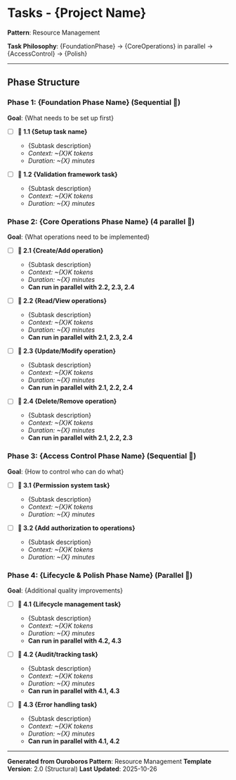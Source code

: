 # Tasks - {Project Name}

**Pattern**: Resource Management

**Task Philosophy**: {FoundationPhase} → {CoreOperations} in parallel → {AccessControl} → {Polish}

---

## Phase Structure

### Phase 1: {Foundation Phase Name} (Sequential 🐌)

**Goal**: {What needs to be set up first}

- [ ] **🐌 1.1 {Setup task name}**
  - {Subtask description}
  - _Context: ~{X}K tokens_
  - _Duration: ~{X} minutes_

- [ ] **🐌 1.2 {Validation framework task}**
  - {Subtask description}
  - _Context: ~{X}K tokens_
  - _Duration: ~{X} minutes_

### Phase 2: {Core Operations Phase Name} (4 parallel 🐍)

**Goal**: {What operations need to be implemented}

- [ ] **🐍 2.1 {Create/Add operation}**
  - {Subtask description}
  - _Context: ~{X}K tokens_
  - _Duration: ~{X} minutes_
  - **Can run in parallel with 2.2, 2.3, 2.4**

- [ ] **🐍 2.2 {Read/View operations}**
  - {Subtask description}
  - _Context: ~{X}K tokens_
  - _Duration: ~{X} minutes_
  - **Can run in parallel with 2.1, 2.3, 2.4**

- [ ] **🐍 2.3 {Update/Modify operation}**
  - {Subtask description}
  - _Context: ~{X}K tokens_
  - _Duration: ~{X} minutes_
  - **Can run in parallel with 2.1, 2.2, 2.4**

- [ ] **🐍 2.4 {Delete/Remove operation}**
  - {Subtask description}
  - _Context: ~{X}K tokens_
  - _Duration: ~{X} minutes_
  - **Can run in parallel with 2.1, 2.2, 2.3**

### Phase 3: {Access Control Phase Name} (Sequential 🐌)

**Goal**: {How to control who can do what}

- [ ] **🐌 3.1 {Permission system task}**
  - {Subtask description}
  - _Context: ~{X}K tokens_
  - _Duration: ~{X} minutes_

- [ ] **🐌 3.2 {Add authorization to operations}**
  - {Subtask description}
  - _Context: ~{X}K tokens_
  - _Duration: ~{X} minutes_

### Phase 4: {Lifecycle & Polish Phase Name} (Parallel 🐍)

**Goal**: {Additional quality improvements}

- [ ] **🐍 4.1 {Lifecycle management task}**
  - {Subtask description}
  - _Context: ~{X}K tokens_
  - _Duration: ~{X} minutes_
  - **Can run in parallel with 4.2, 4.3**

- [ ] **🐍 4.2 {Audit/tracking task}**
  - {Subtask description}
  - _Context: ~{X}K tokens_
  - _Duration: ~{X} minutes_
  - **Can run in parallel with 4.1, 4.3**

- [ ] **🐍 4.3 {Error handling task}**
  - {Subtask description}
  - _Context: ~{X}K tokens_
  - _Duration: ~{X} minutes_
  - **Can run in parallel with 4.1, 4.2**

---

**Generated from Ouroboros Pattern**: Resource Management
**Template Version**: 2.0 (Structural)
**Last Updated**: 2025-10-26
